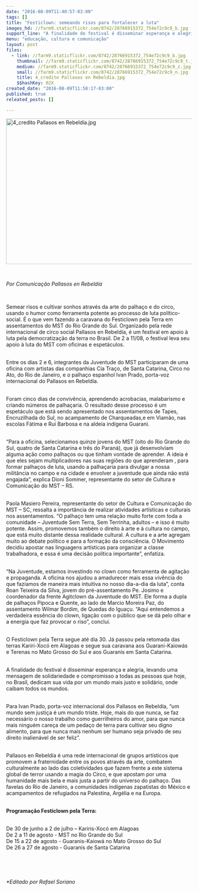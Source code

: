 ```yaml
---
date: "2016-08-09T11:40:57-03:00"
tags: []
title: "Festiclown: semeando risos para fortalecer a luta"
images_hd: //farm9.staticflickr.com/8742/28766915372_754e72c9c9_b.jpg
support_line: "A finalidade do festival é disseminar esperança e alegria, levando uma mensagem de solidariedade e compromisso."
menu: "educação, cultura e comunicação"
layout: post
files:
  - link: //farm9.staticflickr.com/8742/28766915372_754e72c9c9_b.jpg
    thumbnail: //farm9.staticflickr.com/8742/28766915372_754e72c9c9_t.jpg
    medium: //farm9.staticflickr.com/8742/28766915372_754e72c9c9_z.jpg
    small: //farm9.staticflickr.com/8742/28766915372_754e72c9c9_n.jpg
    title: 4_credito Pallasos en Rebeldía.jpg
    $$hashKey: 02X
created_date: "2016-08-09T11:58:17-03:00"
published: true
releated_posts: []

---
```

<p><img alt="4_credito Pallasos en Rebeldía.jpg" height="394" src="//farm9.staticflickr.com/8742/28766915372_754e72c9c9_b.jpg" width="700" /></p>

<p>&nbsp;</p>

<p><em>Por Comunica&ccedil;&atilde;o Pallasos en Rebeld&iacute;a</em></p>

<p>&nbsp;</p>

<p>Semear risos e cultivar sonhos atrav&eacute;s da arte do palha&ccedil;o e do circo, usando o humor como ferramenta potente ao processo de luta pol&iacute;tico-social. &Eacute; o que vem fazendo a caravana do Festiclown pela Terra em assentamentos do MST do Rio Grande do Sul. Organizado pela rede internacional de circo social Pallasos en Rebeld&iacute;a, &eacute; um festival em apoio &agrave; luta pela democratiza&ccedil;&atilde;o da terra no Brasil. De 2 a 11/08, o festival leva seu apoio &agrave; luta do MST com oficinas e espet&aacute;culos.</p>

<p><br />
Entre os dias 2 e 6, integrantes da Juventude do MST participaram de uma oficina com artistas das companhias Cia Tra&ccedil;o, de Santa Catarina, Circo no Ato, do Rio de Janeiro, e o palha&ccedil;o espanhol Ivan Prado, porta-voz internacional do Pallasos en Rebeld&iacute;a.</p>

<p><br />
Foram cinco dias de conviv&ecirc;ncia, aprendendo acrobacias, malabarismo e criando n&uacute;meros de palha&ccedil;aria. O resultado desse processo &eacute; um espet&aacute;culo que est&aacute; sendo apresentado nos assentamentos de Tapes, Encruzilhada do Sul, no acampamento de Charqueadas,e em Viam&atilde;o, nas escolas F&aacute;tima e Rui Barbosa e na aldeia ind&iacute;gena Guarani.</p>

<p><br />
&ldquo;Para a oficina, selecionamos quinze jovens do MST (oito do Rio Grande do Sul, quatro de Santa Catarina e tr&ecirc;s do Paran&aacute;), que j&aacute; desenvolviam alguma a&ccedil;&atilde;o como palha&ccedil;os ou que tinham vontade de aprender. A ideia &eacute; que eles sejam multiplicadores nas suas regi&otilde;es do que aprenderam , para formar palha&ccedil;os de luta, usando a palha&ccedil;aria para divulgar a nossa milit&acirc;ncia no campo e na cidade e envolver a juventude que ainda n&atilde;o est&aacute; engajada&rdquo;, explica Dioni Sommer, representante do setor de Cultura e Comunica&ccedil;&atilde;o do MST &ndash; RS.</p>

<p><br />
Paola Masiero Pereira, representante do setor de Cultura e Comunica&ccedil;&atilde;o do MST &ndash; SC, ressalta a import&acirc;ncia de realizar atividades art&iacute;sticas e culturais nos assentamentos. &ldquo;O palha&ccedil;o tem uma rela&ccedil;&atilde;o muito forte com toda a comunidade &ndash; Juventude Sem Terra, Sem Terrinha, adultos &ndash; e isso &eacute; muito potente. Assim, promovemos tamb&eacute;m o direito &agrave; arte e &agrave; cultura no campo, que est&aacute; muito distante dessa realidade cultural. A cultura e a arte agregam muito ao debate pol&iacute;tico e para a forma&ccedil;&atilde;o da consci&ecirc;ncia. O Movimento decidiu apostar nas linguagens art&iacute;sticas para organizar a classe trabalhadora, e essa &eacute; uma decis&atilde;o pol&iacute;tica importante&rdquo;, enfatiza.</p>

<p><br />
&ldquo;Na Juventude, estamos investindo no clown como ferramenta de agita&ccedil;&atilde;o e propaganda. A oficina nos ajudou a amadurecer mais essa viv&ecirc;ncia do que faz&iacute;amos de maneira mais intuitiva no nosso dia-a-dia da luta&rdquo;, conta Roan Teixeira da Silva, jovem do pr&eacute;-assentamento Pe. Josimo e coordenador da frente Agitclown da Juventude do MST. Ele forma a dupla de palha&ccedil;os Pipoca e Quente, ao lado de Marcio Moreira Paz, do assentamento Wilmar Bordim, de Quedas do Igua&ccedil;u. &ldquo;Aqui entendemos a verdadeira ess&ecirc;ncia do clown, liga&ccedil;&atilde;o com o p&uacute;blico que se d&aacute; pelo olhar e a energia que faz provocar o riso&rdquo;, conclui.</p>

<p><br />
O Festiclown pela Terra segue at&eacute; dia 30. J&aacute; passou pela retomada das terras Kariri-Xoc&oacute; em Alagoas e segue sua caravana aos Guarani-Kaiow&aacute;s e Terenas no Mato Grosso do Sul e aos Guaranis em Santa Catarina.</p>

<p><br />
A finalidade do festival &eacute; disseminar esperan&ccedil;a e alegria, levando uma mensagem de solidariedade e compromisso a todas as pessoas que hoje, no Brasil, dedicam sua vida por um mundo mais justo e solid&aacute;rio, onde caibam todos os mundos.</p>

<p><br />
Para Ivan Prado, porta-voz internacional dos Pallasos en Rebeld&iacute;a, &ldquo;um mundo sem justi&ccedil;a &eacute; um mundo triste. Hoje, mais do que nunca, se faz necess&aacute;rio o nosso trabalho como guerrilheiros do amor, para que nunca mais ningu&eacute;m care&ccedil;a de um peda&ccedil;o de terra para cultivar seu digno alimento, para que nunca mais nenhum ser humano seja privado de seu direito inalien&aacute;vel de ser feliz&rdquo;.</p>

<p><br />
Pallasos en Rebeld&iacute;a &eacute; uma rede internacional de grupos art&iacute;sticos que promovem a fraternidade entre os povos atrav&eacute;s da arte, combatem culturalmente ao lado das coletividades que fazem frente a este sistema global de terror usando a magia do Circo, e que apostam por uma humanidade mais bela e mais justa a partir do universo do palha&ccedil;o. Das favelas do Rio de Janeiro, a comunidades ind&iacute;genas zapatistas do M&eacute;xico e acampamentos de refugiados na Palestina, Arg&eacute;lia e na Europa.</p>

<p><br />
<strong>Programa&ccedil;&atilde;o Festiclown pela Terra:</strong></p>

<p><br />
De 30 de junho a 2 de julho &ndash; Kariris-Xoc&oacute; em Alagoas<br />
De 2 a 11 de agosto - MST no Rio Grande do Sul<br />
De 15 a 22 de agosto - Guaranis-Kaiow&aacute; no Mato Grosso do Sul<br />
De 26 a 27 de agosto - Guaranis de Santa Catarina</p>

<p>&nbsp;</p>

<p>&nbsp;</p>

<p><em>*Editado por Rafael Soriano</em></p>
